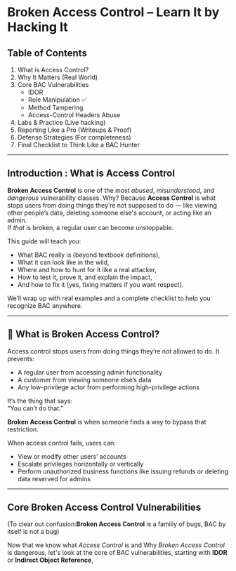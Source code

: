 # Broken Access Control – Learn It by Hacking It

## Table of Contents
1. What is Access Control?
2. Why It Matters (Real World)
3. Core BAC Vulnerabilities
    - IDOR
    - Role Manipulation ✅
    - Method Tampering
    - Access-Control Headers Abuse
4. Labs & Practice (Live hacking)
5. Reporting Like a Pro (Writeups & Proof)
6. Defense Strategies (For completeness)
7. Final Checklist to Think Like a BAC Hunter

---

## Introduction : What is Access Control 

**Broken Access Control** is one of the most _abused_, _misunderstood_, and _dangerous_ vulnerability classes. Why? Because **Access Control** is what stops users from doing things they’re not supposed to do — like viewing other people’s data, deleting someone else's account, or acting like an admin.  
If _that_ is broken, a regular user can become unstoppable.

This guide will teach you:

- What BAC really is (beyond textbook definitions),  
- What it can look like in the wild,  
- Where and how to hunt for it like a real attacker,  
- How to test it, prove it, and explain the impact,  
- And how to fix it (yes, fixing matters if you want respect).

We’ll wrap up with real examples and a complete checklist to help you recognize BAC anywhere.

---

## 🧠 What is Broken Access Control?

Access control stops users from doing things they’re not allowed to do. It prevents:

- A regular user from accessing admin functionality  
- A customer from viewing someone else’s data  
- Any low-privilege actor from performing high-privilege actions

It’s the thing that says:  
“You can’t do that.”

**Broken Access Control** is when someone finds a way to bypass that restriction.

When access control fails, users can:

- View or modify other users’ accounts  
- Escalate privileges horizontally or vertically  
- Perform unauthorized business functions like issuing refunds or deleting data reserved for admins  


---

## Core Broken Access Control Vulnerabilities

(To clear out confusion:**Broken Access Control** is a familiy of bugs, BAC by itself is not a bug)

Now that we know what *Access Control* is and Why *Broken Access Control* is dangerous, let's look at the core of BAC vulnerabilities, starting with **IDOR** or **Indirect Object Reference**, 